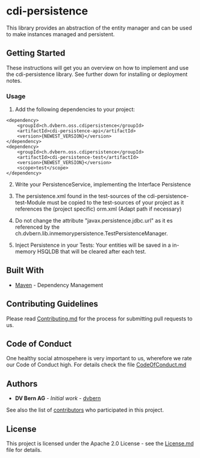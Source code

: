 # cdi-persistence

This library provides an abstraction of the entity manager and can be used to make instances managed and persistent.

## Getting Started

These instructions will get you an overview on how to implement and use the cdi-persistence library. See further down for installing or deployment notes.

### Usage

1. Add the following dependencies to your project:
```
<dependency>
	<groupId>ch.dvbern.oss.cdipersistence</groupId>
	<artifactId>cdi-persistence-api</artifactId>
	<version>{NEWEST_VERSION}</version>
</dependency>
<dependency>
	<groupId>ch.dvbern.oss.cdipersistence</groupId>
	<artifactId>cdi-persistence-test</artifactId>
	<version>{NEWEST_VERSION}</version>
	<scope>test</scope>
</dependency>
```
2. Write your PersistenceService, implementing the Interface Persistence

3. The persistence.xml found in the test-sources of the cdi-persistence-test-Module must be copied to the test-sources of your project as it references the (project specific) orm.xml (Adapt path if necessary)

4. Do not change the attribute "javax.persistence.jdbc.url" as it es referenced by the ch.dvbern.lib.inmemorypersistence.TestPersistenceManager.

5. Inject Persistence in your Tests: Your entities will be saved in a in-memory HSQLDB that will be cleared after each test.

## Built With

* [Maven](https://maven.apache.org/) - Dependency Management


## Contributing Guidelines

Please read [Contributing.md](CONTRIBUTING.md) for the process for submitting pull requests to us.

## Code of Conduct

One healthy social atmospehere is very important to us, wherefore we rate our Code of Conduct high. For details check the file [CodeOfConduct.md](CODE_OF_CONDUCT.md)

## Authors

* **DV Bern AG** - *Initial work* - [dvbern](https://github.com/dvbern)

See also the list of [contributors](https://github.com/dvbern/cdi-persistence/contributors) who participated in this project.

## License

This project is licensed under the Apache 2.0 License - see the [License.md](LICENSE.md) file for details.

